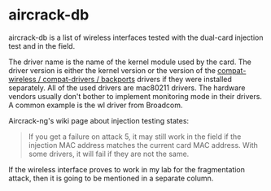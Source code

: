 # aircrack-db

aircrack-db is a list of wireless interfaces tested with the dual-card injection test and in the field.

The driver name is the name of the kernel module used by the card. The driver version is either the kernel version or the version of the [compat-wireless / compat-drivers / backports](https://backports.wiki.kernel.org/index.php/Main_Page) drivers if they were installed separately. All of the used drivers are mac80211 drivers. The hardware vendors usually don't bother to implement monitoring mode in their drivers. A common example is the wl driver from Broadcom.

Aircrack-ng's wiki page about injection testing states:

> If you get a failure on attack 5, it may still work in the field if the injection MAC address matches the current card MAC address. With some drivers, it will fail if they are not the same.

If the wireless interface proves to work in my lab for the fragmentation attack, then it is going to be mentioned in a separate column.
